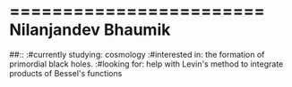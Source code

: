 ========================
Nilanjandev Bhaumik
========================

##::
 :#currently studying: cosmology
 :#interested in: the formation of primordial black holes.
 :#looking for: help with Levin's method to integrate products of Bessel's functions

